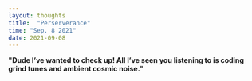 ```yaml
---
layout: thoughts
title:  "Perserverance"
time: "Sep. 8 2021"
date: 2021-09-08
---
```


**"Dude I’ve wanted to check up! All I’ve seen you listening to is coding grind tunes and ambient cosmic noise."**